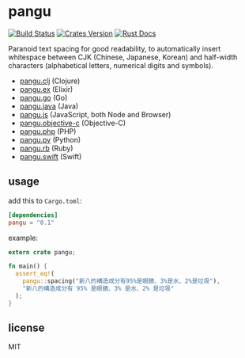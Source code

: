 # pangu

[![Build Status][build-badge]][build-status]
[![Crates Version][crates-badge]][crates-url]
[![Rust Docs][docs-badge]][docs-url]

Paranoid text spacing for good readability, to automatically insert whitespace between CJK (Chinese, Japanese, Korean) and half-width characters (alphabetical letters, numerical digits and symbols).

- [pangu.clj](https://github.com/coldnew/pangu.clj) (Clojure)
- [pangu.ex](https://github.com/cataska/pangu.ex) (Elixir)
- [pangu.go](https://github.com/vinta/pangu) (Go)
- [pangu.java](https://github.com/vinta/pangu.java) (Java)
- [pangu.js](https://github.com/vinta/pangu.js) (JavaScript, both Node and Browser)
- [pangu.objective-c](https://github.com/Cee/pangu.objective-c) (Objective-C)
- [pangu.php](https://github.com/Kunr/pangu.php) (PHP)
- [pangu.py](https://github.com/vinta/pangu.py) (Python)
- [pangu.rb](https://github.com/dlackty/pangu.rb) (Ruby)
- [pangu.swift](https://github.com/X140Yu/pangu.Swift) (Swift)

## usage

add this to `Cargo.toml`:

```toml
[dependencies]
pangu = "0.1"
```

example:

```rust
extern crate pangu;

fn main() {
  assert_eq!(
    pangu::spacing("新八的構造成分有95%是眼鏡、3%是水、2%是垃圾"),
    "新八的構造成分有 95% 是眼鏡、3% 是水、2% 是垃圾"
  );
}
```

## license

MIT

[build-badge]: https://img.shields.io/travis/airt/pangu-rs.svg
[build-status]: https://travis-ci.org/airt/pangu-rs
[crates-badge]: https://img.shields.io/crates/v/pangu.svg
[crates-url]: https://crates.io/crates/pangu
[docs-badge]: https://docs.rs/pangu/badge.svg
[docs-url]: https://docs.rs/pangu
